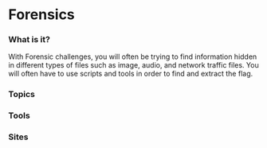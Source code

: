 # Forensics

### What is it?
With Forensic challenges, you will often be trying to find information hidden in different types of files such as image, audio, and network traffic files. You will often have to use scripts and tools in order to find and extract the flag.

### Topics

### Tools

### Sites

